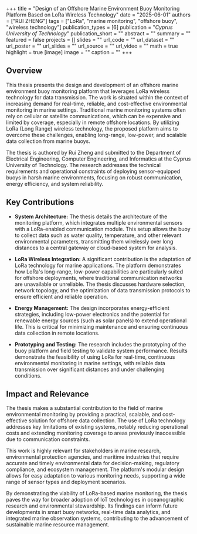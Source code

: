 +++
title = "Design of an Offshore Marine Environment Buoy Monitoring Platform Based on LoRa Wireless Technology"
date = "2025-06-01"
authors = ["RUI ZHENG"]
tags = ["LoRa", "marine monitoring", "offshore buoy", "wireless technology"]
publication_types = [6]
publication = "_Cyprus University of Technology_"
publication_short = ""
abstract = ""
summary = ""
featured = false
projects = []
slides = ""
url_code = ""
url_dataset = ""
url_poster = ""
url_slides = ""
url_source = ""
url_video = ""
math = true
highlight = true
[image]
image = ""
caption = ""
+++

## Overview

This thesis presents the design and development of an offshore marine environment buoy monitoring platform that leverages LoRa wireless technology for data transmission. The work is situated within the context of increasing demand for real-time, reliable, and cost-effective environmental monitoring in marine settings. Traditional marine monitoring systems often rely on cellular or satellite communications, which can be expensive and limited by coverage, especially in remote offshore locations. By utilizing LoRa (Long Range) wireless technology, the proposed platform aims to overcome these challenges, enabling long-range, low-power, and scalable data collection from marine buoys.

The thesis is authored by Rui Zheng and submitted to the Department of Electrical Engineering, Computer Engineering, and Informatics at the Cyprus University of Technology. The research addresses the technical requirements and operational constraints of deploying sensor-equipped buoys in harsh marine environments, focusing on robust communication, energy efficiency, and system reliability.

## Key Contributions

- **System Architecture:** The thesis details the architecture of the monitoring platform, which integrates multiple environmental sensors with a LoRa-enabled communication module. This setup allows the buoy to collect data such as water quality, temperature, and other relevant environmental parameters, transmitting them wirelessly over long distances to a central gateway or cloud-based system for analysis.

- **LoRa Wireless Integration:** A significant contribution is the adaptation of LoRa technology for marine applications. The platform demonstrates how LoRa's long-range, low-power capabilities are particularly suited for offshore deployments, where traditional communication networks are unavailable or unreliable. The thesis discusses hardware selection, network topology, and the optimization of data transmission protocols to ensure efficient and reliable operation.

- **Energy Management:** The design incorporates energy-efficient strategies, including low-power electronics and the potential for renewable energy sources (such as solar panels) to extend operational life. This is critical for minimizing maintenance and ensuring continuous data collection in remote locations.

- **Prototyping and Testing:** The research includes the prototyping of the buoy platform and field testing to validate system performance. Results demonstrate the feasibility of using LoRa for real-time, continuous environmental monitoring in marine settings, with reliable data transmission over significant distances and under challenging conditions.

## Impact and Relevance

The thesis makes a substantial contribution to the field of marine environmental monitoring by providing a practical, scalable, and cost-effective solution for offshore data collection. The use of LoRa technology addresses key limitations of existing systems, notably reducing operational costs and extending monitoring coverage to areas previously inaccessible due to communication constraints.

This work is highly relevant for stakeholders in marine research, environmental protection agencies, and maritime industries that require accurate and timely environmental data for decision-making, regulatory compliance, and ecosystem management. The platform's modular design allows for easy adaptation to various monitoring needs, supporting a wide range of sensor types and deployment scenarios.

By demonstrating the viability of LoRa-based marine monitoring, the thesis paves the way for broader adoption of IoT technologies in oceanographic research and environmental stewardship. Its findings can inform future developments in smart buoy networks, real-time data analytics, and integrated marine observation systems, contributing to the advancement of sustainable marine resource management.
